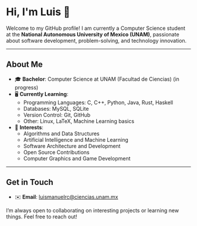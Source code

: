 # Hi, I'm Luis 🙌

Welcome to my GitHub profile! I am currently a Computer Science student at the **National Autonomous University of Mexico (UNAM)**, passionate about software development, problem-solving, and technology innovation.

---

## About Me

- 🎓 **Bachelor**: Computer Science at UNAM (Facultad de Ciencias) (in progress)
- 🖥️ **Currently Learning**: 
  - Programming Languages: C, C++, Python, Java, Rust, Haskell
  - Databases: MySQL, SQLite
  - Version Control: Git, GitHub
  - Other: Linux, LaTeX, Machine Learning basics
- 🎨 **Interests**: 
  - Algorithms and Data Structures
  - Artificial Intelligence and Machine Learning
  - Software Architecture and Development
  - Open Source Contributions
  - Computer Graphics and Game Development

---

## Get in Touch

- ✉️ **Email**: [luismanuelrc@ciencias.unam.mx](reyescolinluism@gmail.com)

I’m always open to collaborating on interesting projects or learning new things. Feel free to reach out!
